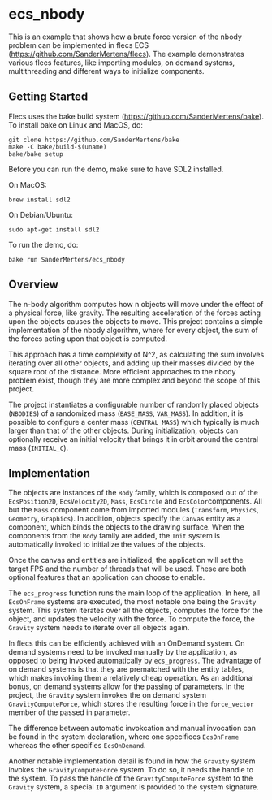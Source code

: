 # ecs_nbody
This is an example that shows how a brute force version of the nbody problem can be implemented in flecs ECS (https://github.com/SanderMertens/flecs). The example demonstrates various flecs features, like importing modules, on demand systems, multithreading and different ways to initialize components.

## Getting Started
Flecs uses the bake build system (https://github.com/SanderMertens/bake). To install bake on Linux and MacOS, do:

```
git clone https://github.com/SanderMertens/bake
make -C bake/build-$(uname)
bake/bake setup
```

Before you can run the demo, make sure to have SDL2 installed.

On MacOS:

```
brew install sdl2
```

On Debian/Ubuntu:

```
sudo apt-get install sdl2
```

To run the demo, do:

```
bake run SanderMertens/ecs_nbody
```

## Overview
The n-body algorithm computes how n objects will move under the effect of a physical force, like gravity. The resulting acceleration of the forces acting upon the objects causes the objects to move. This project contains a simple implementation of the nbody algorithm, where for every object, the sum of the forces acting upon that object is computed.

This approach has a time complexity of N^2, as calculating the sum involves iterating over all other objects, and adding up their masses divided by the square root of the distance. More efficient approaches to the nbody problem exist, though they are more complex and beyond the scope of this project.

The project instantiates a configurable number of randomly placed objects (`NBODIES`) of a randomized mass (`BASE_MASS`, `VAR_MASS`). In addition, it is possible to configure a center mass (`CENTRAL_MASS`) which typically is much larger than that of the other objects. During initialization, objects can optionally receive an initial velocity that brings it in orbit around the central mass (`INITIAL_C`).

## Implementation
The objects are instances of the `Body` family, which is composed out of the `EcsPosition2D`, `EcsVelocity2D`, `Mass`, `EcsCircle` and `EcsColor`components. All but the `Mass` component come from imported modules (`Transform`, `Physics`, `Geometry`, `Graphics`). In addition, objects specify the `Canvas` entity as a component, which binds the objects to the drawing surface. When the components from the `Body` family are added, the `Init` system is automatically invoked to initialize the values of the objects.

Once the canvas and entities are initialized, the application will set the target FPS and the number of threads that will be used. These are both optional features that an application can choose to enable.

The `ecs_progress` function runs the main loop of the application. In here, all `EcsOnFrame` systems are executed, the most notable one being the `Gravity` system. This system iterates over all the objects, computes the force for the object, and updates the velocity with the force. To compute the force, the `Gravity` system needs to iterate over all objects again.

In flecs this can be efficiently achieved with an OnDemand system. On demand systems need to be invoked manually by the application, as opposed to being invoked automatically by `ecs_progress`. The advantage of on demand systems is that they are prematched with the entity tables, which makes invoking them a relatively cheap operation. As an additional bonus, on demand systems allow for the passing of parameters. In the project, the `Gravity` system invokes the on demand system `GravityComputeForce`, which stores the resulting force in the `force_vector` member of the passed in parameter.

The difference between automatic invokcation and manual invocation can be found in the system declaration, where one specifiecs `EcsOnFrame` whereas the other specifies `EcsOnDemand`.

Another notable implementation detail is found in how the `Gravity` system invokes the `GravityComputeForce` system. To do so, it needs the handle to the system. To pass the handle of the `GravityComputeForce` system to the `Gravity` system, a special `ID` argument is provided to the system signature.
